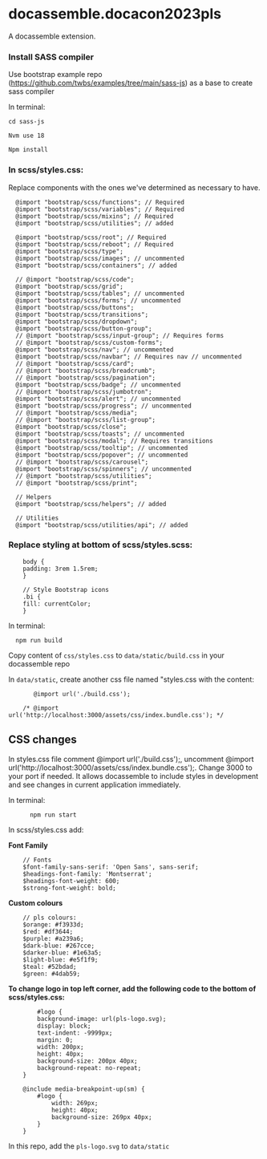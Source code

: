 # docassemble.docacon2023pls

A docassemble extension.

### Install SASS compiler 

Use bootstrap example repo (https://github.com/twbs/examples/tree/main/sass-js) as a base to create sass compiler 

In terminal: 
    
    cd sass-js

    Nvm use 18

    Npm install 
  
### In scss/styles.css:

Replace components with the ones we've determined as necessary to have.

      @import "bootstrap/scss/functions"; // Required
      @import "bootstrap/scss/variables"; // Required
      @import "bootstrap/scss/mixins"; // Required
      @import "bootstrap/scss/utilities"; // added

      @import "bootstrap/scss/root"; // Required
      @import "bootstrap/scss/reboot"; // Required
      @import "bootstrap/scss/type";
      @import "bootstrap/scss/images"; // uncommented
      @import "bootstrap/scss/containers"; // added

      // @import "bootstrap/scss/code";
      @import "bootstrap/scss/grid";
      @import "bootstrap/scss/tables"; // uncommented
      @import "bootstrap/scss/forms"; // uncommented
      @import "bootstrap/scss/buttons";
      @import "bootstrap/scss/transitions";
      @import "bootstrap/scss/dropdown";
      @import "bootstrap/scss/button-group";
      // @import "bootstrap/scss/input-group"; // Requires forms
      // @import "bootstrap/scss/custom-forms";
      @import "bootstrap/scss/nav"; // uncommented
      @import "bootstrap/scss/navbar"; // Requires nav // uncommented
      // @import "bootstrap/scss/card";
      // @import "bootstrap/scss/breadcrumb";
      // @import "bootstrap/scss/pagination";
      @import "bootstrap/scss/badge"; // uncommented
      // @import "bootstrap/scss/jumbotron";
      @import "bootstrap/scss/alert"; // uncommented
      @import "bootstrap/scss/progress"; // uncommented
      // @import "bootstrap/scss/media";
      // @import "bootstrap/scss/list-group";
      @import "bootstrap/scss/close";
      @import "bootstrap/scss/toasts"; // uncommented
      @import "bootstrap/scss/modal"; // Requires transitions
      @import "bootstrap/scss/tooltip"; // uncommented
      @import "bootstrap/scss/popover"; // uncommented
      // @import "bootstrap/scss/carousel";
      @import "bootstrap/scss/spinners"; // uncommented
      // @import "bootstrap/scss/utilities";
      // @import "bootstrap/scss/print";

      // Helpers
      @import "bootstrap/scss/helpers"; // added

      // Utilities
      @import "bootstrap/scss/utilities/api"; // added
      

### Replace styling at bottom of scss/styles.scss: 

        body {
        padding: 3rem 1.5rem;
        }

        // Style Bootstrap icons
        .bi {
        fill: currentColor;
        }


In terminal: 

      npm run build
      
Copy content of ``css/styles.css`` to ``data/static/build.css`` in your docassemble repo

In ``data/static``, create another css file named "styles.css with the content: 

           @import url('./build.css');

        /* @import url('http://localhost:3000/assets/css/index.bundle.css'); */
        

## CSS changes
In styles.css file comment @import url('./build.css');, uncomment @import url('http://localhost:3000/assets/css/index.bundle.css');. Change 3000 to your port if needed. It allows docassemble to include styles in development and see changes in current application immediately.
        
In terminal: 
        
          npm run start 

In scss/styles.css add:

**Font Family**
        
        // Fonts
        $font-family-sans-serif: 'Open Sans', sans-serif;
        $headings-font-family: 'Montserrat';
        $headings-font-weight: 600;
        $strong-font-weight: bold;

**Custom colours**

        // pls colours:
        $orange: #f3933d;
        $red: #df3644;
        $purple: #a239a6;
        $dark-blue: #267cce;
        $darker-blue: #1e63a5;
        $light-blue: #e5f1f9;
        $teal: #52bdad;
        $green: #4dab59;
        
        
        
       
        
**To change logo in top left corner, add the following code to the bottom of scss/styles.css:**
        
            #logo {
            background-image: url(pls-logo.svg);
            display: block;
            text-indent: -9999px;
            margin: 0;
            width: 200px;
            height: 40px;
            background-size: 200px 40px;
            background-repeat: no-repeat;
        }

        @include media-breakpoint-up(sm) {
            #logo {
                width: 269px;
                height: 40px;
                background-size: 269px 40px;
            }
        }

In this repo, add the ``pls-logo.svg`` to ``data/static``
